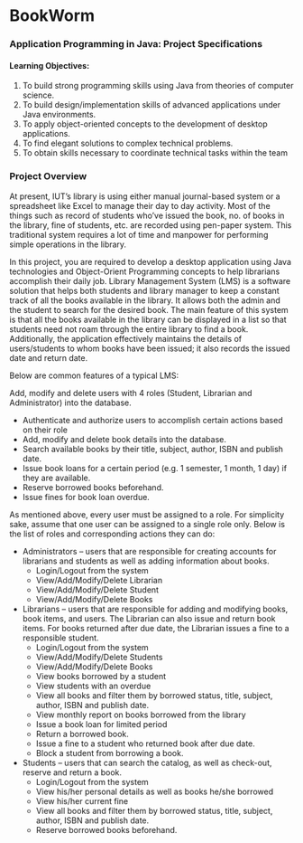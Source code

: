# BookWorm 

### Application Programming in Java: Project Specifications



#### Learning Objectives:
1. To build strong programming skills using Java from theories of computer science.
2. To build design/implementation skills of advanced applications under Java environments.
3. To apply object-oriented concepts to the development of desktop applications.
4. To find elegant solutions to complex technical problems.
5. To obtain skills necessary to coordinate technical tasks within the team

### Project Overview
At present, IUT’s library is using either manual journal-based system or a spreadsheet like Excel to manage their day to day activity. Most of the things such as record of students who’ve issued the book, no. of books in the library, fine of students, etc. are recorded using pen-paper system. This traditional system requires a lot of time and manpower for performing simple operations in the library.

In this project, you are required to develop a desktop application using Java technologies and Object-Orient Programming concepts to help librarians accomplish their daily job. Library Management System (LMS) is a software solution that helps both students and library manager to keep a constant track of all the books available in the library. It allows both the admin and the student to search for the desired book. The main feature of this system is that all the books available in the library can be displayed in a list so that students need not roam through the entire library to find a book. Additionally, the application effectively maintains the details of users/students to whom books have been issued; it also records the issued date and return date.

Below are common features of a typical LMS:

Add, modify and delete users with 4 roles (Student, Librarian and Administrator) into the database.
* Authenticate and authorize users to accomplish certain actions based on their role
* Add, modify and delete book details into the database.
* Search available books by their title, subject, author, ISBN and publish date.
* Issue book loans for a certain period (e.g. 1 semester, 1 month, 1 day) if they are available.
* Reserve borrowed books beforehand.
* Issue fines for book loan overdue.

As mentioned above, every user must be assigned to a role. For simplicity sake, assume that one user can be assigned to a single role only. Below is the list of roles and corresponding actions they can do:
* Administrators – users that are responsible for creating accounts for librarians and students as well as adding information about books.
  * Login/Logout from the system
  * View/Add/Modify/Delete Librarian
  * View/Add/Modify/Delete Student
  * View/Add/Modify/Delete Books
* Librarians – users that are responsible for adding and modifying books, book items, and users. The Librarian can also issue and return book items. For books returned after due date, the Librarian issues a fine to a responsible student.
  * Login/Logout from the system
  * View/Add/Modify/Delete Students
  * View/Add/Modify/Delete Books
  * View books borrowed by a student
  * View students with an overdue
  * View all books and filter them by borrowed status, title, subject, author, ISBN and publish date.
  * View monthly report on books borrowed from the library
  * Issue a book loan for limited period
  * Return a borrowed book.
  * Issue a fine to a student who returned book after due date.
  * Block a student from borrowing a book.
* Students – users that can search the catalog, as well as check-out, reserve and return a book.
  * Login/Logout from the system
  * View his/her personal details as well as books he/she borrowed
  * View his/her current fine
  * View all books and filter them by borrowed status, title, subject, author, ISBN and publish date.
  * Reserve borrowed books beforehand.
